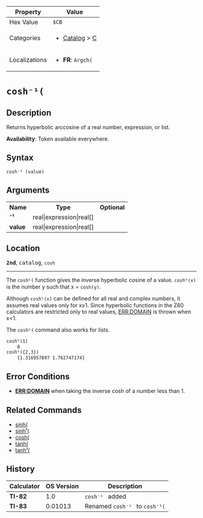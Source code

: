 | Property      | Value |
|---------------|-------|
| Hex Value     | `$CB`|
| Categories    | <ul><li>[Catalog](<../categories/Catalog.md>) > [C](<../categories/Catalog.md#C>)</li></ul> |
| Localizations | <ul><li><b>FR</b>: `Argch(`</li></ul> |

# `cosh⁻¹(`

## Description
Returns hyperbolic arccosine of a real number, expression, or list.


<b>Availability</b>: Token available everywhere.

## Syntax
`cosh⁻¹ (value)`

## Arguments
<table>
<tr><th>Name</th><th>Type</th><th>Optional</th></tr>

<tr><td><b>⁻¹</b></td><td>real|expression|real[]</td><td></td></tr>

<tr><td><b>value</b></td><td>real|expression|real[]</td><td></td></tr>

</table>

## Location
<tt><kbd><b>2nd</b></kbd></tt>, <kbd>catalog</kbd>, `cosh`
<hr>

The `coshֿ¹(` function gives the inverse hyperbolic cosine of a value. `coshֿ¹(x)` is the number y such that x = `cosh(y)`.

Although `coshֿ¹(x)` can be defined for all real and complex numbers, it assumes real values only for x≥1. Since hyperbolic functions in the Z80 calculators are restricted only to real values, [ERR:DOMAIN](/errors#domain) is thrown when x<1.

The `coshֿ¹(` command also works for lists.

```ti-basic
coshֿ¹(1)
    0
coshֿ¹({2,3})
    {1.316957897 1.762747174}
```

## Error Conditions

*   **[ERR:DOMAIN](/errors#domain)** when taking the inverse cosh of a number less than 1.

## Related Commands

*   [sinh(](/sinh)
*   [sinhֿ¹(](/arsinh)
*   [cosh(](/cosh)
*   [tanh(](/tanh)
*   [tanhֿ¹(](/artanh)

## History
| Calculator | OS Version | Description |
|------------|------------|-------------|
| <b>TI-82</b> | 1.0 | `cosh⁻¹ ` added |
| <b>TI-83</b> | 0.01013 | Renamed `cosh⁻¹ ` to `cosh⁻¹(`


